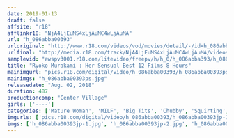 ```yaml
---
date: 2019-01-13
draft: false
affsite: "r18"
afflinkr18: "NjA4LjEuMS4xLjAuMC4wLjAuMA"
url: "h_086abba00393"
urloriginal: "http://www.r18.com/videos/vod/movies/detail/-/id=h_086abba00393"
urlfinal: "http://media.r18.com/track/NjA4LjEuMS4xLjAuMC4wLjAuMA/videos/vod/movies/detail/-/id=h_086abba00393"
samplevid: "awspv3001.r18.com/litevideo/freepv/h/h_0/h_086abba393/h_086abba393_dmb_w.mp4"
title: "Ryoko Murakami : Her Sensual Best 12 Films 8 Hours"
mainimgurl: "pics.r18.com/digital/video/h_086abba00393/h_086abba00393ps.jpg"
mainimgs: "h_086abba00393ps.jpg"
releasedate: "Aug. 02, 2018"
duration: 487
productioncomp: "Center Village"
girls: ['----']
categories: ['Mature Woman', 'MILF', 'Big Tits', 'Chubby', 'Squirting', 'Compilation', 'Over 4 Hours', 'Hi-Def']
imgurls: ['pics.r18.com/digital/video/h_086abba00393/h_086abba00393jp-1.jpg', 'pics.r18.com/digital/video/h_086abba00393/h_086abba00393jp-2.jpg', 'pics.r18.com/digital/video/h_086abba00393/h_086abba00393jp-3.jpg', 'pics.r18.com/digital/video/h_086abba00393/h_086abba00393jp-4.jpg', 'pics.r18.com/digital/video/h_086abba00393/h_086abba00393jp-5.jpg', 'pics.r18.com/digital/video/h_086abba00393/h_086abba00393jp-6.jpg', 'pics.r18.com/digital/video/h_086abba00393/h_086abba00393jp-7.jpg', 'pics.r18.com/digital/video/h_086abba00393/h_086abba00393jp-8.jpg', 'pics.r18.com/digital/video/h_086abba00393/h_086abba00393jp-9.jpg', 'pics.r18.com/digital/video/h_086abba00393/h_086abba00393jp-10.jpg', 'pics.r18.com/digital/video/h_086abba00393/h_086abba00393jp-11.jpg', 'pics.r18.com/digital/video/h_086abba00393/h_086abba00393jp-12.jpg', 'pics.r18.com/digital/video/h_086abba00393/h_086abba00393jp-13.jpg', 'pics.r18.com/digital/video/h_086abba00393/h_086abba00393jp-14.jpg', 'pics.r18.com/digital/video/h_086abba00393/h_086abba00393jp-15.jpg', 'pics.r18.com/digital/video/h_086abba00393/h_086abba00393jp-16.jpg', 'pics.r18.com/digital/video/h_086abba00393/h_086abba00393jp-17.jpg', 'pics.r18.com/digital/video/h_086abba00393/h_086abba00393jp-18.jpg', 'pics.r18.com/digital/video/h_086abba00393/h_086abba00393jp-19.jpg', 'pics.r18.com/digital/video/h_086abba00393/h_086abba00393jp-20.jpg']
imgs: ['h_086abba00393jp-1.jpg', 'h_086abba00393jp-2.jpg', 'h_086abba00393jp-3.jpg', 'h_086abba00393jp-4.jpg', 'h_086abba00393jp-5.jpg', 'h_086abba00393jp-6.jpg', 'h_086abba00393jp-7.jpg', 'h_086abba00393jp-8.jpg', 'h_086abba00393jp-9.jpg', 'h_086abba00393jp-10.jpg', 'h_086abba00393jp-11.jpg', 'h_086abba00393jp-12.jpg', 'h_086abba00393jp-13.jpg', 'h_086abba00393jp-14.jpg', 'h_086abba00393jp-15.jpg', 'h_086abba00393jp-16.jpg', 'h_086abba00393jp-17.jpg', 'h_086abba00393jp-18.jpg', 'h_086abba00393jp-19.jpg', 'h_086abba00393jp-20.jpg']
---
```

